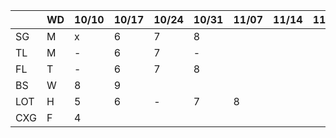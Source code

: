
|     | WD |10/10|10/17|10/24|10/31|11/07|11/14|11/21|11/28|12/05|12/12|12/19|12/26|...|
|-----|----|-----|-----|-----|-----|-----|-----|-----|-----|-----|-----|-----|-----|---|
| SG  | M  | x   | 6   | 7   | 8   |     |     |  |  |  | 
| TL  | M  | -   | 6   | 7   | -   |     |     |  |  |  | 
| FL  | T  | -   | 6   | 7   | 8   |     |     |  |  |  | 
| BS  | W  | 8   | 9   |     |     |     |     |  |  |  | 
| LOT | H  | 5   | 6   | -   | 7   | 8   |     |  |  |  | 
| CXG | F  | 4   |     |     |     |     |     |  |  |  | 
